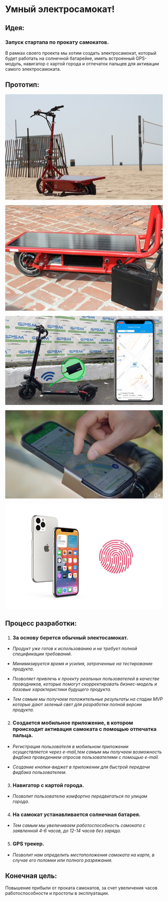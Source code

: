 # Умный электросамокат!

## Идея:

### Запуск стартапа по прокату самокатов.
В рамках своего проекта мы
хотим создать электросамокат, который будет работать на солнечной батарейке, иметь
встроенный GPS-модуль, навигатор с картой города и отпечаток пальцев для активации самого
электросамоката.

## Прототип:

![](scooter1.jpg)

![](scooter2.jpg)

![](scooterGps.jpg)

![](scooterNav.png)

![](Touch-ID.jpg)

## Процесс разработки:

1. ### За основу берется обычный электосамокат.

  * _Продукт уже готов к использованию и не требует полной спецификации требований._

  * _Минимизируется время и усилия, затраченные на тестирование продукта._

  * _Позволяет привлечь к проекту реальных пользователей в качестве проводников, которые помогут скорректировать бизнес-модель и базовые характеристики будущего продукта._ 

  * _Тем самым мы получаем положительные результаты на стадии MVP которые дают зеленый свет для разработки полной версии продукта._

2. ### Создается мобильное приложение, в котором происходит активация самоката с помощью отпечатка пальца.

  * _Регистрация пользователя в мобильном приложении осуществляется через е-mail,тем самым мы получаем возможность  фидбэка проведением опросов  пользователями с помощью e-mail._

  * _Создание кнопки-виджет в приложении для быстрой передачи фидбэка пользователем._

3. ### Навигатор с картой города.

  * _Позволит пользователю комфортно передвигаться по улицам города._

4. ### На самокат устанавливается солнечная батарея.

  * _Тем самым мы увеличиваем работоспособность самоката с заявленной 4-6 часов, до 12-14 часов без заряда._

5. ### GPS трекер.

  * _Позволит нам определить местоположения самоката на карте, в случае его поломки или полного разряжания._


## Конечная цель:

Повышение прибыли от проката самокатов, за счет увеличения часов работоспособности и простоты в эксплуатации.



